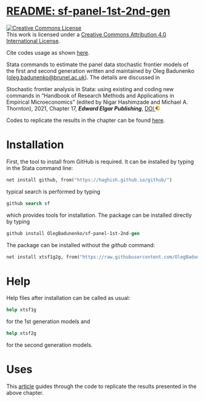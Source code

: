 # [README: sf-panel-1st-2nd-gen](https://olegbadunenko.github.io/sf-panel-1st-2nd-gen/index.html)

<a rel="license" href="http://creativecommons.org/licenses/by/4.0/"><img alt="Creative Commons License" style="border-width:0" src="https://i.creativecommons.org/l/by/4.0/88x31.png" /></a><br />This work is licensed under a <a rel="license" href="http://creativecommons.org/licenses/by/4.0/">Creative Commons Attribution 4.0 International License</a>.

Cite codes usage as shown [here](https://olegbadunenko.github.io/sf-panel-1st-2nd-gen/authors.html).

Stata commands to estimate the panel data stochastic frontier models of
the first and second generation written and maintained by Oleg Badunenko
(<oleg.badunenko@brunel.ac.uk>). The details are discussed in

Stochastic frontier analysis in Stata: using existing and coding new
commands in “Handbook of Research Methods and Applications in Empirical
Microeconomics” (edited by Nigar Hashimzade and Michael A. Thornton),
2021, Chapter 17, ***Edward Elgar Publishing***, [DOI
<img src="man/figures/doi.png"  width="12" height="12">](https://doi.org/10.4337/9781788976480.00027)

Codes to replicate the results in the chapter can be found [here](https://olegbadunenko.github.io/sf-panel-1st-2nd-gen/book-examples.html).


# Installation

First, the tool to install from GitHub is required. It can be installed by typing in the Stata command line:

```stata
net install github, from("https://haghish.github.io/github/")
```

typical search is performed by typing

```stata
github search sf
```
which provides tools for installation. The package can be installed directly by typing

```stata
github install OlegBadunenko/sf-panel-1st-2nd-gen
```

The package can be installed without the *github* command:

```stata
net install xtsf1g2g, from("https://raw.githubusercontent.com/OlegBadunenko/sf-panel-1st-2nd-gen/main")
```

# Help

Help files after installation can be called as usual:

```stata
help xtsf1g
```
for the 1st generation models and

```stata
help xtsf2g
```

for the second generation models.

# Uses

This [article](https://olegbadunenko.github.io/sf-panel-1st-2nd-gen/book-examples.html) guides through the code to replicate the results presented in the above chapter.

